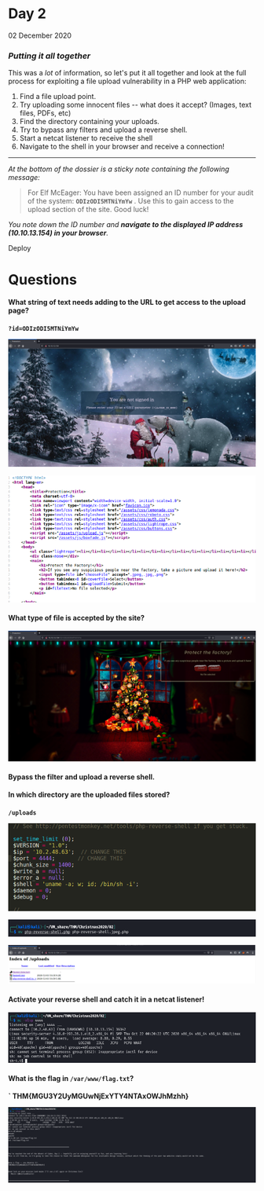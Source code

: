 # Day 2

02 December 2020

### *Putting it all together*

This was a *lot* of information, so let's put it all together and look at the full process for exploiting a file upload vulnerability in a PHP web application:

1. Find a file upload point.
2. Try uploading some innocent files -- what does it accept? (Images, text files, PDFs, etc)
3. Find the directory containing your uploads.
4. Try to bypass any filters and upload a reverse shell.
5. Start a netcat listener to receive the shell
6. Navigate to the shell in your browser and receive a connection!

------

*At the bottom of the dossier is a sticky note containing the following message:*

> For Elf McEager:
> You have been assigned an ID number for your audit of the system: **`ODIzODI5MTNiYmYw`** . Use this to gain access to the upload section of the site.
> Good luck!

*You note down the ID number and **navigate to the displayed IP address (10.10.13.154) in your browser**.*

 Deploy

# Questions

#### What string of text needs adding to the URL to get access to the upload page?

**`?id=ODIzODI5MTNiYmYw`**

![image-20201203095206615](Day02.assets/image-20201203095206615.png)

![image-20201203095509465](Day02.assets/image-20201203095509465.png)

#### What type of file is accepted by the site?

![image-20201203095356950](Day02.assets/image-20201203095356950.png)

#### Bypass the filter and upload a reverse shell.

#### In which directory are the uploaded files stored?

**`/uploads`**

![image-20201203095753621](Day02.assets/image-20201203095753621.png)

![image-20201203095847833](Day02.assets/image-20201203095847833.png)

![image-20201203100115823](Day02.assets/image-20201203100115823.png)

#### Activate your reverse shell and catch it in a netcat listener!

![image-20201203100219132](Day02.assets/image-20201203100219132.png)

#### What is the flag in `/var/www/flag.txt`?

**` THM{MGU3Y2UyMGUwNjExYTY4NTAxOWJhMzhh}**

![image-20201203100310124](Day02.assets/image-20201203100310124.png)